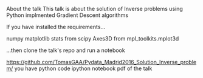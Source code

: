 About the talk
This talk is about the solution of Inverse problems using Python implmented Gradient Descent algorithms

If you have installed the requirements...

numpy
matplotlib
stats from scipy
Axes3D from mpl_toolkits.mplot3d

...then clone the talk's repo and run a notebook

https://github.com/TomasGAA/Pydata_Madrid2016_Solution_Inverse_problem/
you have
python code
ipython notebook
pdf of the talk

